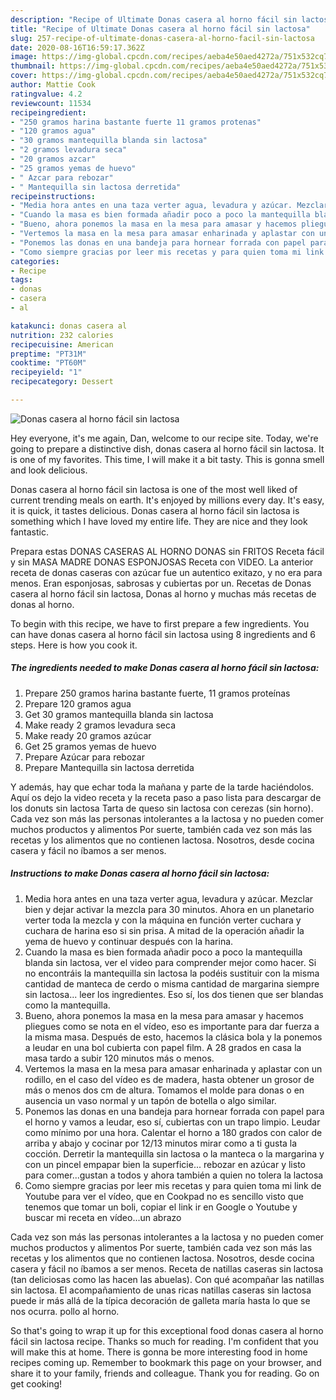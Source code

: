 ```yaml
---
description: "Recipe of Ultimate Donas casera al horno fácil sin lactosa"
title: "Recipe of Ultimate Donas casera al horno fácil sin lactosa"
slug: 257-recipe-of-ultimate-donas-casera-al-horno-facil-sin-lactosa
date: 2020-08-16T16:59:17.362Z
image: https://img-global.cpcdn.com/recipes/aeba4e50aed4272a/751x532cq70/donas-casera-al-horno-facil-sin-lactosa-foto-principal.jpg
thumbnail: https://img-global.cpcdn.com/recipes/aeba4e50aed4272a/751x532cq70/donas-casera-al-horno-facil-sin-lactosa-foto-principal.jpg
cover: https://img-global.cpcdn.com/recipes/aeba4e50aed4272a/751x532cq70/donas-casera-al-horno-facil-sin-lactosa-foto-principal.jpg
author: Mattie Cook
ratingvalue: 4.2
reviewcount: 11534
recipeingredient:
- "250 gramos harina bastante fuerte 11 gramos protenas"
- "120 gramos agua"
- "30 gramos mantequilla blanda sin lactosa"
- "2 gramos levadura seca"
- "20 gramos azcar"
- "25 gramos yemas de huevo"
- " Azcar para rebozar"
- " Mantequilla sin lactosa derretida"
recipeinstructions:
- "Media hora antes en una taza verter agua, levadura y azúcar. Mezclar bien y dejar activar la mezcla para 30 minutos. Ahora en un planetario verter toda la mezcla y con la máquina en función verter cuchara y cuchara de harina eso si sin prisa. A mitad de la operación añadir la yema de huevo y continuar después con la harina."
- "Cuando la masa es bien formada añadir poco a poco la mantequilla blanda sin lactosa, ver el video para comprender mejor como hacer. Si no encontráis la mantequilla sin lactosa la podéis sustituir con la misma cantidad de manteca de cerdo o misma cantidad de margarina siempre sin lactosa... leer los ingredientes. Eso sí, los dos tienen que ser blandas como la mantequilla."
- "Bueno, ahora ponemos la masa en la mesa para amasar y hacemos pliegues como se nota en el vídeo, eso es importante para dar fuerza a la misma masa. Después de esto, hacemos la clásica bola y la ponemos a leudar en una bol cubierta con papel film. A 28 grados en casa la masa tardo a subir 120 minutos más o menos."
- "Vertemos la masa en la mesa para amasar enharinada y aplastar con un rodillo, en el caso del vídeo es de madera, hasta obtener un grosor de más o menos dos cm de altura. Tomamos el molde para donas o en ausencia un vaso normal y un tapón de botella o algo similar."
- "Ponemos las donas en una bandeja para hornear forrada con papel para el horno y vamos a leudar, eso sí, cubiertas con un trapo limpio. Leudar como mínimo por una hora. Calentar el horno a 180 grados con calor de arriba y abajo y cocinar por 12/13 minutos mirar como a ti gusta la cocción. Derretir la mantequilla sin lactosa o la manteca o la margarina y con un pincel empapar bien la superficie... rebozar en azúcar y listo para comer...gustan a todos y ahora también a quien no tolera la lactosa"
- "Como siempre gracias por leer mis recetas y para quien toma mi link de Youtube para ver el vídeo, que en Cookpad no es sencillo visto que tenemos que tomar un boli, copiar el link ir en Google o Youtube y buscar mi receta en vídeo...un abrazo"
categories:
- Recipe
tags:
- donas
- casera
- al

katakunci: donas casera al 
nutrition: 232 calories
recipecuisine: American
preptime: "PT31M"
cooktime: "PT60M"
recipeyield: "1"
recipecategory: Dessert

---
```



![Donas casera al horno fácil sin lactosa](https://img-global.cpcdn.com/recipes/aeba4e50aed4272a/751x532cq70/donas-casera-al-horno-facil-sin-lactosa-foto-principal.jpg)

Hey everyone, it's me again, Dan, welcome to our recipe site. Today, we're going to prepare a distinctive dish, donas casera al horno fácil sin lactosa. It is one of my favorites. This time, I will make it a bit tasty. This is gonna smell and look delicious.

Donas casera al horno fácil sin lactosa is one of the most well liked of current trending meals on earth. It's enjoyed by millions every day. It's easy, it is quick, it tastes delicious. Donas casera al horno fácil sin lactosa is something which I have loved my entire life. They are nice and they look fantastic.

Prepara estas DONAS CASERAS AL HORNO DONAS sin FRITOS Receta fácil y sin MASA MADRE DONAS ESPONJOSAS Receta con VIDEO. La anterior receta de donas caseras con azúcar fue un autentico exitazo, y no era para menos. Eran esponjosas, sabrosas y cubiertas por un. Recetas de Donas casera al horno fácil sin lactosa, Donas al horno y muchas más recetas de donas al horno.


To begin with this recipe, we have to first prepare a few ingredients. You can have donas casera al horno fácil sin lactosa using 8 ingredients and 6 steps. Here is how you cook it.

<!--inarticleads1-->

##### The ingredients needed to make Donas casera al horno fácil sin lactosa:

1. Prepare 250 gramos harina bastante fuerte, 11 gramos proteínas
1. Prepare 120 gramos agua
1. Get 30 gramos mantequilla blanda sin lactosa
1. Make ready 2 gramos levadura seca
1. Make ready 20 gramos azúcar
1. Get 25 gramos yemas de huevo
1. Prepare  Azúcar para rebozar
1. Prepare  Mantequilla sin lactosa derretida


Y además, hay que echar toda la mañana y parte de la tarde haciéndolos. Aquí os dejo la video receta y la receta paso a paso lista para descargar de los donuts sin lactosa Tarta de queso sin lactosa con cerezas (sin horno). Cada vez son más las personas intolerantes a la lactosa y no pueden comer muchos productos y alimentos Por suerte, también cada vez son más las recetas y los alimentos que no contienen lactosa. Nosotros, desde cocina casera y fácil no íbamos a ser menos. 

<!--inarticleads2-->

##### Instructions to make Donas casera al horno fácil sin lactosa:

1. Media hora antes en una taza verter agua, levadura y azúcar. Mezclar bien y dejar activar la mezcla para 30 minutos. Ahora en un planetario verter toda la mezcla y con la máquina en función verter cuchara y cuchara de harina eso si sin prisa. A mitad de la operación añadir la yema de huevo y continuar después con la harina.
1. Cuando la masa es bien formada añadir poco a poco la mantequilla blanda sin lactosa, ver el video para comprender mejor como hacer. Si no encontráis la mantequilla sin lactosa la podéis sustituir con la misma cantidad de manteca de cerdo o misma cantidad de margarina siempre sin lactosa... leer los ingredientes. Eso sí, los dos tienen que ser blandas como la mantequilla.
1. Bueno, ahora ponemos la masa en la mesa para amasar y hacemos pliegues como se nota en el vídeo, eso es importante para dar fuerza a la misma masa. Después de esto, hacemos la clásica bola y la ponemos a leudar en una bol cubierta con papel film. A 28 grados en casa la masa tardo a subir 120 minutos más o menos.
1. Vertemos la masa en la mesa para amasar enharinada y aplastar con un rodillo, en el caso del vídeo es de madera, hasta obtener un grosor de más o menos dos cm de altura. Tomamos el molde para donas o en ausencia un vaso normal y un tapón de botella o algo similar.
1. Ponemos las donas en una bandeja para hornear forrada con papel para el horno y vamos a leudar, eso sí, cubiertas con un trapo limpio. Leudar como mínimo por una hora. Calentar el horno a 180 grados con calor de arriba y abajo y cocinar por 12/13 minutos mirar como a ti gusta la cocción. Derretir la mantequilla sin lactosa o la manteca o la margarina y con un pincel empapar bien la superficie... rebozar en azúcar y listo para comer...gustan a todos y ahora también a quien no tolera la lactosa
1. Como siempre gracias por leer mis recetas y para quien toma mi link de Youtube para ver el vídeo, que en Cookpad no es sencillo visto que tenemos que tomar un boli, copiar el link ir en Google o Youtube y buscar mi receta en vídeo...un abrazo


Cada vez son más las personas intolerantes a la lactosa y no pueden comer muchos productos y alimentos Por suerte, también cada vez son más las recetas y los alimentos que no contienen lactosa. Nosotros, desde cocina casera y fácil no íbamos a ser menos. Receta de natillas caseras sin lactosa (tan deliciosas como las hacen las abuelas). Con qué acompañar las natillas sin lactosa. El acompañamiento de unas ricas natillas caseras sin lactosa puede ir más allá de la típica decoración de galleta maría hasta lo que se nos ocurra. pollo al horno. 

So that's going to wrap it up for this exceptional food donas casera al horno fácil sin lactosa recipe. Thanks so much for reading. I'm confident that you will make this at home. There is gonna be more interesting food in home recipes coming up. Remember to bookmark this page on your browser, and share it to your family, friends and colleague. Thank you for reading. Go on get cooking!
